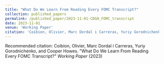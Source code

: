 ```yaml
---
title: "What Do We Learn From Reading Every FOMC Transcript?"
collection: published_papers
permalink: /published_paper/2023-11-01-CDGH_FOMC_transcript
date: 2023-11-01
venue: 'Working Paper'
citation: 'Coibion, Olivier, Marc Dordal i Carreras, Yuriy Gorodnichenko, and Cooper Howes. &quot;What Do We Learn From Reading Every FOMC Transcript?&quot;  <i>Working Paper</i> (2023) '
---
```

Recommended citation: Coibion, Olivier, Marc Dordal i Carreras, Yuriy Gorodnichenko, and Cooper Howes. "What Do We Learn From Reading Every FOMC Transcript?"  <i>Working Paper</i> (2023) 